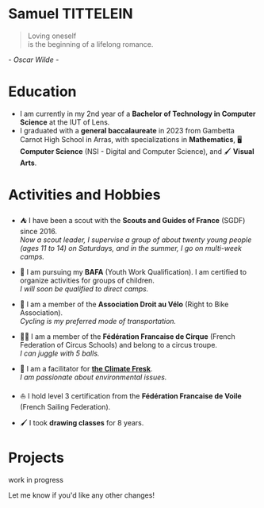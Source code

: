 # Samuel TITTELEIN

> Loving oneself  
> is the beginning of a lifelong romance.  

*- Oscar Wilde -*

# Education

- I am currently in my 2nd year of a **Bachelor of Technology in Computer Science** at the IUT of Lens.
- I graduated with a **general baccalaureate** in 2023 from Gambetta Carnot High School in Arras, with specializations in **Mathematics**, 🖥️ **Computer Science** (NSI - Digital and Computer Science), and 🖌️ **Visual Arts**.

# Activities and Hobbies

- ⛺ I have been a scout with the **Scouts and Guides of France** (SGDF) since 2016.  
*Now a scout leader, I supervise a group of about twenty young people (ages 11 to 14) on Saturdays, and in the summer, I go on multi-week camps.*

- 👔 I am pursuing my **BAFA** (Youth Work Qualification). I am certified to organize activities for groups of children.  
*I will soon be qualified to direct camps.*

- 🚴 I am a member of the **Association Droit au Vélo** (Right to Bike Association).  
*Cycling is my preferred mode of transportation.*

- 🤹‍♂️ I am a member of the **Fédération Francaise de Cirque** (French Federation of Circus Schools) and belong to a circus troupe.  
*I can juggle with 5 balls.*

- 🌱 I am a facilitator for **[the Climate Fresk](https://climatefresk.org/world/)**.  
*I am passionate about environmental issues.*

- ⛵ I hold level 3 certification from the **Fédération Francaise de Voile** (French Sailing Federation).

- 🖌️ I took **drawing classes** for 8 years.

# Projects
work in progress

Let me know if you'd like any other changes!
